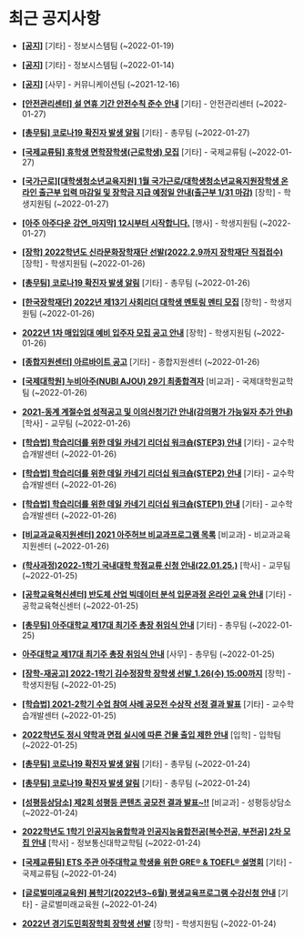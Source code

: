 # 최근 공지사항

* **[[공지]](http://ajou.ac.kr/kr/ajou/notice.do?mode=view&amp;articleNo=179802&amp;article.offset=0&amp;articleLimit=30)**
 [기타] - 정보시스템팀 (~2022-01-19)

* **[[공지]](http://ajou.ac.kr/kr/ajou/notice.do?mode=view&amp;articleNo=179594&amp;article.offset=0&amp;articleLimit=30)**
 [기타] - 정보시스템팀 (~2022-01-14)

* **[[공지]](http://ajou.ac.kr/kr/ajou/notice.do?mode=view&amp;articleNo=147976&amp;article.offset=0&amp;articleLimit=30)**
 [사무] - 커뮤니케이션팀 (~2021-12-16)

* **[[안전관리센터] 설 연휴 기간 안전수칙 준수 안내](http://ajou.ac.kr/kr/ajou/notice.do?mode=view&amp;articleNo=180165&amp;article.offset=0&amp;articleLimit=30)**
 [기타] - 안전관리센터 (~2022-01-27)

* **[[총무팀] 코로나19 확진자 발생 알림](http://ajou.ac.kr/kr/ajou/notice.do?mode=view&amp;articleNo=180162&amp;article.offset=0&amp;articleLimit=30)**
 [기타] - 총무팀 (~2022-01-27)

* **[[국제교류팀] 휴학생 면학장학생(근로학생) 모집](http://ajou.ac.kr/kr/ajou/notice.do?mode=view&amp;articleNo=180145&amp;article.offset=0&amp;articleLimit=30)**
 [기타] - 국제교류팀 (~2022-01-27)

* **[[국가근로][대학생청소년교육지원] 1월 국가근로/대학생청소년교육지원장학생 온라인 출근부 입력 마감일 및 장학금 지급 예정일 안내(출근부 1/31 마감)](http://ajou.ac.kr/kr/ajou/notice.do?mode=view&amp;articleNo=180143&amp;article.offset=0&amp;articleLimit=30)**
 [장학] - 학생지원팀 (~2022-01-27)

* **[[아주 아주다운 강연_마지막] 12시부터 시작합니다.](http://ajou.ac.kr/kr/ajou/notice.do?mode=view&amp;articleNo=180136&amp;article.offset=0&amp;articleLimit=30)**
 [행사] - 학생지원팀 (~2022-01-27)

* **[[장학] 2022학년도 신라문화장학재단 선발(2022.2.9까지 장학재단 직접접수)](http://ajou.ac.kr/kr/ajou/notice.do?mode=view&amp;articleNo=180131&amp;article.offset=0&amp;articleLimit=30)**
 [장학] - 학생지원팀 (~2022-01-26)

* **[[총무팀] 코로나19 확진자 발생 알림](http://ajou.ac.kr/kr/ajou/notice.do?mode=view&amp;articleNo=180127&amp;article.offset=0&amp;articleLimit=30)**
 [기타] - 총무팀 (~2022-01-26)

* **[[한국장학재단] 2022년 제13기 사회리더 대학생 멘토링 멘티 모집](http://ajou.ac.kr/kr/ajou/notice.do?mode=view&amp;articleNo=180118&amp;article.offset=0&amp;articleLimit=30)**
 [장학] - 학생지원팀 (~2022-01-26)

* **[2022년 1차 매입임대 예비 입주자 모집 공고 안내](http://ajou.ac.kr/kr/ajou/notice.do?mode=view&amp;articleNo=180113&amp;article.offset=0&amp;articleLimit=30)**
 [장학] - 학생지원팀 (~2022-01-26)

* **[[종합지원센터] 아르바이트 공고](http://ajou.ac.kr/kr/ajou/notice.do?mode=view&amp;articleNo=180102&amp;article.offset=0&amp;articleLimit=30)**
 [기타] - 종합지원센터 (~2022-01-26)

* **[[국제대학원] 누비아주(NUBI AJOU) 29기 최종합격자](http://ajou.ac.kr/kr/ajou/notice.do?mode=view&amp;articleNo=180100&amp;article.offset=0&amp;articleLimit=30)**
 [비교과] - 국제대학원교학팀 (~2022-01-26)

* **[2021-동계 계절수업 성적공고 및 이의신청기간 안내(강의평가 가능일자 추가 안내)](http://ajou.ac.kr/kr/ajou/notice.do?mode=view&amp;articleNo=180098&amp;article.offset=0&amp;articleLimit=30)**
 [학사] - 교무팀 (~2022-01-26)

* **[[학습법] 학습리더를 위한 데일 카네기 리더십 워크숍(STEP3) 안내](http://ajou.ac.kr/kr/ajou/notice.do?mode=view&amp;articleNo=180092&amp;article.offset=0&amp;articleLimit=30)**
 [기타] - 교수학습개발센터 (~2022-01-26)

* **[[학습법] 학습리더를 위한 데일 카네기 리더십 워크숍(STEP2) 안내](http://ajou.ac.kr/kr/ajou/notice.do?mode=view&amp;articleNo=180091&amp;article.offset=0&amp;articleLimit=30)**
 [기타] - 교수학습개발센터 (~2022-01-26)

* **[[학습법] 학습리더를 위한 데일 카네기 리더십 워크숍(STEP1) 안내](http://ajou.ac.kr/kr/ajou/notice.do?mode=view&amp;articleNo=180090&amp;article.offset=0&amp;articleLimit=30)**
 [기타] - 교수학습개발센터 (~2022-01-26)

* **[[비교과교육지원센터] 2021 아주허브 비교과프로그램 목록](http://ajou.ac.kr/kr/ajou/notice.do?mode=view&amp;articleNo=180080&amp;article.offset=0&amp;articleLimit=30)**
 [비교과] - 비교과교육지원센터 (~2022-01-26)

* **[(학사과정)2022-1학기 국내대학 학점교류 신청 안내(22.01.25.)](http://ajou.ac.kr/kr/ajou/notice.do?mode=view&amp;articleNo=180068&amp;article.offset=0&amp;articleLimit=30)**
 [학사] - 교무팀 (~2022-01-25)

* **[[공학교육혁신센터] 반도체 산업 빅데이터 분석 입문과정 온라인 교육 안내](http://ajou.ac.kr/kr/ajou/notice.do?mode=view&amp;articleNo=180067&amp;article.offset=0&amp;articleLimit=30)**
 [기타] - 공학교육혁신센터 (~2022-01-25)

* **[[총무팀] 아주대학교 제17대 최기주 총장 취임식 안내](http://ajou.ac.kr/kr/ajou/notice.do?mode=view&amp;articleNo=180065&amp;article.offset=0&amp;articleLimit=30)**
 [기타] - 총무팀 (~2022-01-25)

* **[아주대학교 제17대 최기주 총장 취임식 안내](http://ajou.ac.kr/kr/ajou/notice.do?mode=view&amp;articleNo=180064&amp;article.offset=0&amp;articleLimit=30)**
 [사무] - 총무팀 (~2022-01-25)

* **[[장학-재공고] 2022-1학기 김수정장학 장학생 선발_1.26(수) 15:00까지](http://ajou.ac.kr/kr/ajou/notice.do?mode=view&amp;articleNo=180061&amp;article.offset=0&amp;articleLimit=30)**
 [장학] - 학생지원팀 (~2022-01-25)

* **[[학습법] 2021-2학기 수업 참여 사례 공모전 수상작 선정 결과 발표](http://ajou.ac.kr/kr/ajou/notice.do?mode=view&amp;articleNo=180060&amp;article.offset=0&amp;articleLimit=30)**
 [기타] - 교수학습개발센터 (~2022-01-25)

* **[2022학년도 정시 약학과 면접 실시에 따른 건물 출입 제한 안내](http://ajou.ac.kr/kr/ajou/notice.do?mode=view&amp;articleNo=180042&amp;article.offset=0&amp;articleLimit=30)**
 [입학] - 입학팀 (~2022-01-25)

* **[[총무팀] 코로나19 확진자 발생 알림](http://ajou.ac.kr/kr/ajou/notice.do?mode=view&amp;articleNo=180021&amp;article.offset=0&amp;articleLimit=30)**
 [기타] - 총무팀 (~2022-01-24)

* **[[총무팀] 코로나19 확진자 발생 알림](http://ajou.ac.kr/kr/ajou/notice.do?mode=view&amp;articleNo=180020&amp;article.offset=0&amp;articleLimit=30)**
 [기타] - 총무팀 (~2022-01-24)

* **[[성평등상담소] 제2회 성평등 콘텐츠 공모전 결과 발표~!!](http://ajou.ac.kr/kr/ajou/notice.do?mode=view&amp;articleNo=180009&amp;article.offset=0&amp;articleLimit=30)**
 [비교과] - 성평등상담소 (~2022-01-24)

* **[2022학년도 1학기 인공지능융합학과 인공지능융합전공[복수전공, 부전공] 2차 모집 안내](http://ajou.ac.kr/kr/ajou/notice.do?mode=view&amp;articleNo=180008&amp;article.offset=0&amp;articleLimit=30)**
 [학사] - 정보통신대학교학팀 (~2022-01-24)

* **[[국제교류팀] ETS 주관 아주대학교 학생을 위한 GRE® &amp; TOEFL® 설명회](http://ajou.ac.kr/kr/ajou/notice.do?mode=view&amp;articleNo=180007&amp;article.offset=0&amp;articleLimit=30)**
 [기타] - 국제교류팀 (~2022-01-24)

* **[[글로벌미래교육원] 봄학기(2022년3~6월) 평생교육프로그램 수강신청 안내](http://ajou.ac.kr/kr/ajou/notice.do?mode=view&amp;articleNo=179997&amp;article.offset=0&amp;articleLimit=30)**
 [기타] - 글로벌미래교육원 (~2022-01-24)

* **[2022년 경기도민회장학회 장학생 선발](http://ajou.ac.kr/kr/ajou/notice.do?mode=view&amp;articleNo=179990&amp;article.offset=0&amp;articleLimit=30)**
 [장학] - 학생지원팀 (~2022-01-24)
